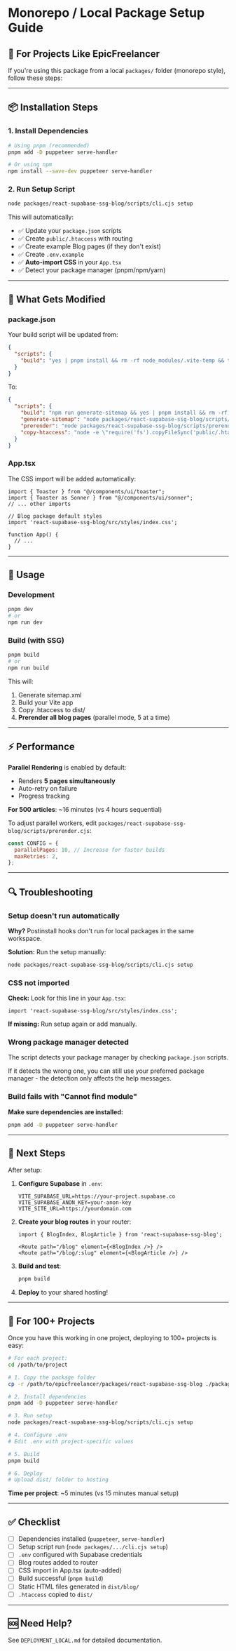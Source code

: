 # Monorepo / Local Package Setup Guide

## 🎯 For Projects Like EpicFreelancer

If you're using this package from a local `packages/` folder (monorepo style), follow these steps:

---

## 📦 Installation Steps

### 1. Install Dependencies

```bash
# Using pnpm (recommended)
pnpm add -D puppeteer serve-handler

# Or using npm
npm install --save-dev puppeteer serve-handler
```

### 2. Run Setup Script

```bash
node packages/react-supabase-ssg-blog/scripts/cli.cjs setup
```

This will automatically:
- ✅ Update your `package.json` scripts
- ✅ Create `public/.htaccess` with routing
- ✅ Create example Blog pages (if they don't exist)
- ✅ Create `.env.example`
- ✅ **Auto-import CSS** in your `App.tsx`
- ✅ Detect your package manager (pnpm/npm/yarn)

---

## 🔧 What Gets Modified

### package.json

Your build script will be updated from:

```json
{
  "scripts": {
    "build": "yes | pnpm install && rm -rf node_modules/.vite-temp && tsc -b && vite build"
  }
}
```

To:

```json
{
  "scripts": {
    "build": "npm run generate-sitemap && yes | pnpm install && rm -rf node_modules/.vite-temp && tsc -b && vite build && npm run copy-htaccess && npm run prerender",
    "generate-sitemap": "node packages/react-supabase-ssg-blog/scripts/generate-sitemap.cjs",
    "prerender": "node packages/react-supabase-ssg-blog/scripts/prerender.cjs",
    "copy-htaccess": "node -e \"require('fs').copyFileSync('public/.htaccess', 'dist/.htaccess')\""
  }
}
```

### App.tsx

The CSS import will be added automatically:

```tsx
import { Toaster } from "@/components/ui/toaster";
import { Toaster as Sonner } from "@/components/ui/sonner";
// ... other imports

// Blog package default styles
import 'react-supabase-ssg-blog/src/styles/index.css';

function App() {
  // ...
}
```

---

## 🚀 Usage

### Development

```bash
pnpm dev
# or
npm run dev
```

### Build (with SSG)

```bash
pnpm build
# or
npm run build
```

This will:
1. Generate sitemap.xml
2. Build your Vite app
3. Copy .htaccess to dist/
4. **Prerender all blog pages** (parallel mode, 5 at a time)

---

## ⚡ Performance

**Parallel Rendering** is enabled by default:
- Renders **5 pages simultaneously**
- Auto-retry on failure
- Progress tracking

**For 500 articles**: ~16 minutes (vs 4 hours sequential)

To adjust parallel workers, edit `packages/react-supabase-ssg-blog/scripts/prerender.cjs`:

```javascript
const CONFIG = {
  parallelPages: 10, // Increase for faster builds
  maxRetries: 2,
};
```

---

## 🔍 Troubleshooting

### Setup doesn't run automatically

**Why?** Postinstall hooks don't run for local packages in the same workspace.

**Solution:** Run the setup manually:
```bash
node packages/react-supabase-ssg-blog/scripts/cli.cjs setup
```

### CSS not imported

**Check:** Look for this line in your `App.tsx`:
```tsx
import 'react-supabase-ssg-blog/src/styles/index.css';
```

**If missing:** Run setup again or add manually.

### Wrong package manager detected

The script detects your package manager by checking `package.json` scripts.

If it detects the wrong one, you can still use your preferred package manager - the detection only affects the help messages.

### Build fails with "Cannot find module"

**Make sure dependencies are installed:**
```bash
pnpm add -D puppeteer serve-handler
```

---

## 📝 Next Steps

After setup:

1. **Configure Supabase** in `.env`:
   ```env
   VITE_SUPABASE_URL=https://your-project.supabase.co
   VITE_SUPABASE_ANON_KEY=your-anon-key
   VITE_SITE_URL=https://yourdomain.com
   ```

2. **Create your blog routes** in your router:
   ```tsx
   import { BlogIndex, BlogArticle } from 'react-supabase-ssg-blog';
   
   <Route path="/blog" element={<BlogIndex />} />
   <Route path="/blog/:slug" element={<BlogArticle />} />
   ```

3. **Build and test**:
   ```bash
   pnpm build
   ```

4. **Deploy** to your shared hosting!

---

## 🎯 For 100+ Projects

Once you have this working in one project, deploying to 100+ projects is easy:

```bash
# For each project:
cd /path/to/project

# 1. Copy the package folder
cp -r /path/to/epicfreelancer/packages/react-supabase-ssg-blog ./packages/

# 2. Install dependencies
pnpm add -D puppeteer serve-handler

# 3. Run setup
node packages/react-supabase-ssg-blog/scripts/cli.cjs setup

# 4. Configure .env
# Edit .env with project-specific values

# 5. Build
pnpm build

# 6. Deploy
# Upload dist/ folder to hosting
```

**Time per project**: ~5 minutes (vs 15 minutes manual setup)

---

## ✅ Checklist

- [ ] Dependencies installed (`puppeteer`, `serve-handler`)
- [ ] Setup script run (`node packages/.../cli.cjs setup`)
- [ ] `.env` configured with Supabase credentials
- [ ] Blog routes added to router
- [ ] CSS import in App.tsx (auto-added)
- [ ] Build successful (`pnpm build`)
- [ ] Static HTML files generated in `dist/blog/`
- [ ] `.htaccess` copied to `dist/`

---

## 🆘 Need Help?

See `DEPLOYMENT_LOCAL.md` for detailed documentation.

